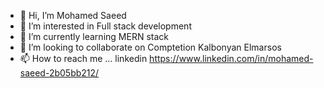 - 👋 Hi, I’m Mohamed Saeed
- 👀 I’m interested in Full stack development
- 🌱 I’m currently learning MERN stack
- 💞️ I’m looking to collaborate on Comptetion Kalbonyan Elmarsos
- 📫 How to reach me ... linkedin https://www.linkedin.com/in/mohamed-saeed-2b05bb212/ 

<!---
Venerable1995/Venerable1995 is a ✨ special ✨ repository because its `README.md` (this file) appears on your GitHub profile.
You can click the Preview link to take a look at your changes.
--->
